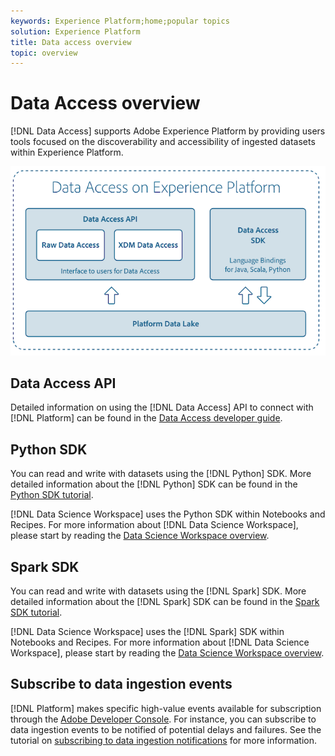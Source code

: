 ```yaml
---
keywords: Experience Platform;home;popular topics
solution: Experience Platform
title: Data access overview
topic: overview
---
```


# Data Access overview

[!DNL Data Access] supports Adobe Experience Platform by providing users tools focused on the discoverability and accessibility of ingested datasets within Experience Platform.

![Data Access on Experience Platform](images/Data_Access_Experience_Platform.png)

## Data Access API

Detailed information on using the [!DNL Data Access] API to connect with [!DNL Platform] can be found in the [Data Access developer guide](api.md).

## Python SDK

You can read and write with datasets using the [!DNL Python] SDK. More detailed information about the [!DNL Python] SDK can be found in the [Python SDK tutorial](./tutorials/python-sdk.md). 

[!DNL Data Science Workspace] uses the Python SDK within Notebooks and Recipes. For more information about [!DNL Data Science Workspace], please start by reading the [Data Science Workspace overview](../data-science-workspace/home.md).

## Spark SDK

You can read and write with datasets using the [!DNL Spark] SDK. More detailed information about the [!DNL Spark] SDK can be found in the [Spark SDK tutorial](./tutorials/spark-sdk.md).

[!DNL Data Science Workspace] uses the [!DNL Spark] SDK within Notebooks and Recipes. For more information about [!DNL Data Science Workspace], please start by reading the [Data Science Workspace overview](../data-science-workspace/home.md).

## Subscribe to data ingestion events

[!DNL Platform] makes specific high-value events available for subscription through the [Adobe Developer Console](https://www.adobe.com/go/devs_console_ui). For instance, you can subscribe to data ingestion events to be notified of potential delays and failures. See the tutorial on [subscribing to data ingestion notifications](../ingestion/quality/subscribe-events.md) for more information.